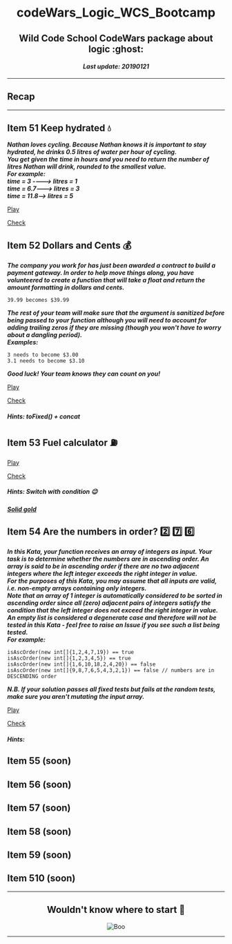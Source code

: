 <h1 align="center">codeWars_Logic_WCS_Bootcamp</h1>
<h2 align="center">Wild Code School CodeWars package about logic :ghost:</h2>
<h4 align="center"><i>Last update: 20190121</i></h4>

***

## Recap

***

## Item 51 Keep hydrated :droplet:

_**Nathan loves cycling.
Because Nathan knows it is important to stay hydrated, he drinks 0.5 litres of water per hour of cycling.  
You get given the time in hours and you need to return the number of litres Nathan will drink, rounded to the smallest value.  
For example:  
time = 3 ----> litres = 1  
time = 6.7---> litres = 3  
time = 11.8--> litres = 5**_

[Play](https://www.codewars.com/kata/keep-hydrated-1)

[Check](https://github.com/codingk8/codeWars_Logic_WCS_Bootcamp/blob/master/51_keep_hydrated.js)

## Item 52 Dollars and Cents :moneybag:

_**The company you work for has just been awarded a contract to build a payment gateway. In order to help move things along, you have volunteered to create a function that will take a float and return the amount formatting in dollars and cents.**_ 

    39.99 becomes $39.99
    
_**The rest of your team will make sure that the argument is sanitized before being passed to your function although you will need to account for adding trailing zeros if they are missing (though you won't have to worry about a dangling period).  
Examples:**_ 

    3 needs to become $3.00
    3.1 needs to become $3.10

_**Good luck! Your team knows they can count on you!**_

[Play](https://www.codewars.com/kata/dollars-and-cents)

[Check](https://github.com/codingk8/codeWars_Logic_WCS_Bootcamp/blob/master/52_dollars_and_cents.js)

##### Hints: toFixed() + concat

## Item 53 Fuel calculator :fuelpump:

[Play](https://www.codewars.com/kata/fuel-calculator)

[Check](https://github.com/codingk8/codeWars_Logic_WCS_Bootcamp/blob/master/53_fuel_calculator.js)

##### Hints: Switch with condition :wink:
##### [Solid gold](https://stackoverflow.com/questions/5464362/javascript-using-a-condition-in-switch-case)

## Item 54 Are the numbers in order? :two: :seven: :six:

_**In this Kata, your function receives an array of integers as input. Your task is to determine whether the numbers are in ascending order. An array is said to be in ascending order if there are no two adjacent integers where the left integer exceeds the right integer in value.  
For the purposes of this Kata, you may assume that all inputs are valid, i.e. non-empty arrays containing only integers.  
Note that an array of 1 integer is automatically considered to be sorted in ascending order since all (zero) adjacent pairs of integers satisfy the condition that the left integer does not exceed the right integer in value. An empty list is considered a degenerate case and therefore will not be tested in this Kata - feel free to raise an Issue if you see such a list being tested.  
For example:**_
````
isAscOrder(new int[]{1,2,4,7,19}) == true
isAscOrder(new int[]{1,2,3,4,5}) == true
isAscOrder(new int[]{1,6,10,18,2,4,20}) == false
isAscOrder(new int[]{9,8,7,6,5,4,3,2,1}) == false // numbers are in DESCENDING order
````
_**N.B. If your solution passes all fixed tests but fails at the random tests, make sure you aren't mutating the input array.**_

[Play](https://www.codewars.com/kata/are-the-numbers-in-order)

[Check](https://github.com/codingk8/codeWars_Logic_WCS_Bootcamp/blob/master/54_are_the_numbers_in_order.js)

##### Hints: 

## Item 55 (soon)

## Item 56 (soon)

## Item 57 (soon)

## Item 58 (soon)

## Item 59 (soon)

## Item 510 (soon)


***

<h2 align="center">Wouldn't know where to start 💅</h2>
<p align="center"><img src="https://media.giphy.com/media/W5ftcWq1JGE24/giphy.gif" alt="Boo"/></p>
  
***


